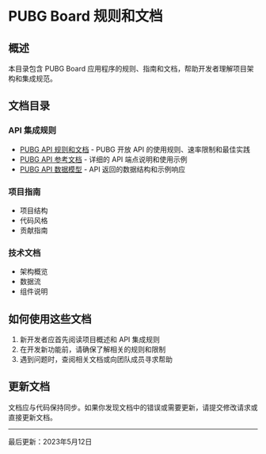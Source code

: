 # PUBG Board 规则和文档

## 概述

本目录包含 PUBG Board 应用程序的规则、指南和文档，帮助开发者理解项目架构和集成规范。

## 文档目录

### API 集成规则

- [PUBG API 规则和文档](./PUBG_API_RULES.md) - PUBG 开放 API 的使用规则、速率限制和最佳实践
- [PUBG API 参考文档](./PUBG_API_REFERENCE.md) - 详细的 API 端点说明和使用示例
- [PUBG API 数据模型](./PUBG_DATA_MODELS.md) - API 返回的数据结构和示例响应

### 项目指南

- 项目结构
- 代码风格
- 贡献指南

### 技术文档

- 架构概览
- 数据流
- 组件说明

## 如何使用这些文档

1. 新开发者应首先阅读项目概述和 API 集成规则
2. 在开发新功能前，请确保了解相关的规则和限制
3. 遇到问题时，查阅相关文档或向团队成员寻求帮助

## 更新文档

文档应与代码保持同步。如果你发现文档中的错误或需要更新，请提交修改请求或直接更新文档。

---

最后更新：2023年5月12日